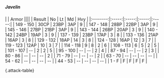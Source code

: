 ##### Javelin

|      |   Armor   ||||
|   Result   |   No   |   Lt   |   Md   |   Hvy   |
|:--------:|:-----:|:-----:|:-----:|:-----:|
| 149 - 150 | 30CP | 23BP | 3AP | 9 |
| 147 - 148 | 28BP | 22BP | 3AP | 9 |
| 145 - 146 | 27BP | 21BP | 3AP | 9 |
| 143 - 144 | 26BP | 20AP | 3 | 9 |
| 140 - 142 | 24BP | 19AP | 3 | 9 |
| 137 - 139 | 23BP | 17AP | 3 | 8 |
| 133 - 136 | 21AP | 16AP | 3 | 8 |
| 129 - 132 | 18AP | 14 | 3 | 8 |
| 124 - 128 | 16AP | 12 | 3 | 7 |
| 119 - 123 | 12AP | 10 | 3 | 7 |
| 114 - 118 | 9 | 8 | 2 | 6 |
| 108 - 113 | 6 | 5 | 2 | 5 |
| 101 - 107 | --  | 2 | 2 | 5 |
| 95 - 100 | --  | --  | 2 | 4 |
| 87 - 94 | --  | --  | 2 | 3 |
| 80 - 86 | --  | --  | --  | 2 |
| 71 - 79 | --  | --  | --  | 2 |
| 63 - 70 | --  | --  | --  | --  |
| 54 - 62 | --  | --  | --  | --  |
| 44 - 53 | --  | --  | --  | --  |
| 1 - F | F | F | F | F |

{.attack-table}
